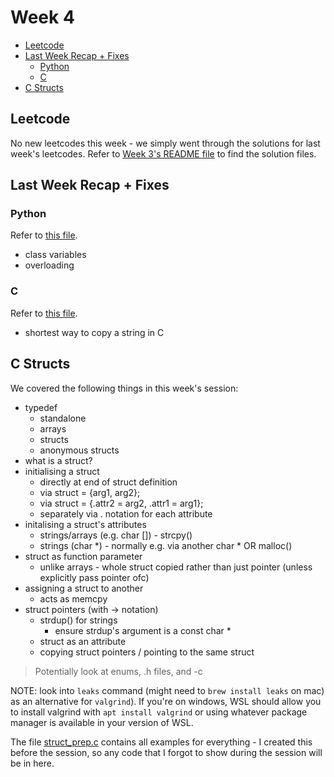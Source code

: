 # Week 4

- [Leetcode](#leetcode)
- [Last Week Recap + Fixes](#last-week-recap--fixes)
  - [Python](#python)
  - [C](#c)
- [C Structs](#c-structs)

## Leetcode

No new leetcodes this week - we simply went through the solutions for last week's leetcodes. Refer to [Week 3's README file](../week_3/README.md) to find the solution files.

## Last Week Recap + Fixes

### Python

Refer to [this file](../week_3/oop_learning.py).

- class variables
- overloading

### C

Refer to [this file](../week_3/strings_learning.c).

- shortest way to copy a string in C

## C Structs

We covered the following things in this week's session:

- typedef
  - standalone
  - arrays
  - structs
  - anonymous structs
- what is a struct?
- initialising a struct
  - directly at end of struct definition
  - via struct = {arg1, arg2};
  - via struct = {.attr2 = arg2, .attr1 = arg1};
  - separately via . notation for each attribute
- initalising a struct's attributes
  - strings/arrays (e.g. char []) - strcpy()
  - strings (char *) - normally e.g. via another char \* OR malloc()
- struct as function parameter
  - unlike arrays - whole struct copied rather than just pointer (unless explicitly pass pointer ofc)
- assigning a struct to another
  - acts as memcpy
- struct pointers (with -> notation)
  - strdup() for strings
    - ensure strdup's argument is a const char *
  - struct as an attribute
  - copying struct pointers / pointing to the same struct

> Potentially look at enums, .h files, and -c

NOTE: look into `leaks` command (might need to `brew install leaks` on mac) as an alternative for `valgrind`). If you're on windows, WSL should allow you to install valgrind with `apt install valgrind` or using whatever package manager is available in your version of WSL.

The file [struct_prep.c](struct_prep.c) contains all examples for everything - I created this before the session, so any code that I forgot to show during the session will be in here.

<!-- 
## Sketches

For the diagrams drawn during the session, refer to [this pdf](sketches.pdf).
 -->
